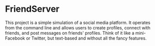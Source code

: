 # FriendServer

This project is a simple simulation of a social media platform. It operates from the command line and allows users to create profiles, connect with friends, and post messages on friends' profiles. Think of it like a mini-Facebook or Twitter, but text-based and without all the fancy features.
